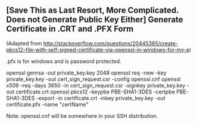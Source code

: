 
## [Save This as Last Resort, More Complicated. Does not Generate Public Key Either] Generate Certificate in .CRT and .PFX Form

(Adapted from http://stackoverflow.com/questions/20445365/create-pkcs12-file-with-self-signed-certificate-via-openssl-in-windows-for-my-a)

.pfx is for windows and is password protected.

openssl genrsa -out private_key.key 2048
openssl req -new -key private_key.key -out cert_sign_request.csr -config openssl.cnf
openssl x509 -req -days 3650 -in cert_sign_request.csr -signkey private_key.key -out certificate.crt
openssl pkcs12 -keypbe PBE-SHA1-3DES -certpbe PBE-SHA1-3DES -export -in certificate.crt -inkey private_key.key -out certificate.pfx -name "certName"

Note: openssl.cnf will be somewhere in your SSH distribution.

